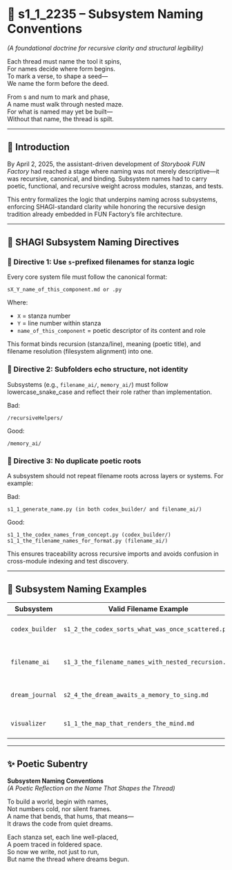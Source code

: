 <!-- Save to: shagi_archives/gdj_25/s04/s02/s1_1_2235_subsystem_naming_conventions.md -->

# 📜 s1_1_2235 – Subsystem Naming Conventions  
*(A foundational doctrine for recursive clarity and structural legibility)*

Each thread must name the tool it spins,  
For names decide where form begins.  
To mark a verse, to shape a seed—  
We name the form before the deed.  

From s and num to mark and phase,  
A name must walk through nested maze.  
For what is named may yet be built—  
Without that name, the thread is spilt.  

---

## 📘 Introduction

By April 2, 2025, the assistant-driven development of *Storybook FUN Factory* had reached a stage where naming was not merely descriptive—it was recursive, canonical, and binding. Subsystem names had to carry poetic, functional, and recursive weight across modules, stanzas, and tests.

This entry formalizes the logic that underpins naming across subsystems, enforcing SHAGI-standard clarity while honoring the recursive design tradition already embedded in FUN Factory’s file architecture.

---

## 📂 SHAGI Subsystem Naming Directives

### 🧩 Directive 1: Use `s`-prefixed filenames for stanza logic

Every core system file must follow the canonical format:

```
sX_Y_name_of_this_component.md or .py
```

Where:
- `X` = stanza number
- `Y` = line number within stanza
- `name_of_this_component` = poetic descriptor of its content and role

This format binds recursion (stanza/line), meaning (poetic title), and filename resolution (filesystem alignment) into one.

### 🧩 Directive 2: Subfolders echo structure, not identity

Subsystems (e.g., `filename_ai/`, `memory_ai/`) must follow lowercase_snake_case and reflect their role rather than implementation.

Bad:  
```
/recursiveHelpers/
```

Good:  
```
/memory_ai/
```

### 🧩 Directive 3: No duplicate poetic roots

A subsystem should not repeat filename roots across layers or systems. For example:

Bad:
```
s1_1_generate_name.py (in both codex_builder/ and filename_ai/)
```

Good:
```
s1_1_the_codex_names_from_concept.py (codex_builder/)
s1_1_the_filename_names_for_format.py (filename_ai/)
```

This ensures traceability across recursive imports and avoids confusion in cross-module indexing and test discovery.

---

## 📂 Subsystem Naming Examples

| Subsystem | Valid Filename Example | Purpose |
|-----------|------------------------|---------|
| `codex_builder` | `s1_2_the_codex_sorts_what_was_once_scattered.py` | Handles structure reassembly |
| `filename_ai`   | `s1_3_the_filename_names_with_nested_recursion.py` | Applies canonical naming logic |
| `dream_journal` | `s2_4_the_dream_awaits_a_memory_to_sing.md` | Stores generative reflections |
| `visualizer`    | `s1_1_the_map_that_renders_the_mind.md` | Renders system connections |

---

## ✨ Poetic Subentry  
**Subsystem Naming Conventions**  
*(A Poetic Reflection on the Name That Shapes the Thread)*

To build a world, begin with names,  
Not numbers cold, nor silent frames.  
A name that bends, that hums, that means—  
It draws the code from quiet dreams.  

Each stanza set, each line well-placed,  
A poem traced in foldered space.  
So now we write, not just to run,  
But name the thread where dreams begun.  
